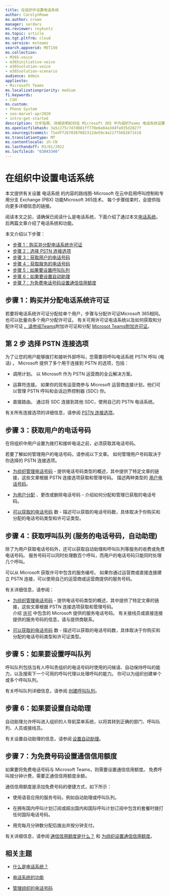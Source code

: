 ```yaml
---
title: 在组织中设置电话系统
author: CarolynRowe
ms.author: crowe
manager: serdars
ms.reviewer: roykuntz
ms.topic: article
ms.tgt.pltfrm: cloud
ms.service: msteams
search.appverid: MET150
ms.collection:
- M365-voice
- m365initiative-voice
- m365solution-voice
- m365solution-scenario
audience: Admin
appliesto:
- Microsoft Teams
ms.localizationpriority: medium
f1.keywords:
- CSH
ms.custom:
- Phone System
- seo-marvel-apr2020
- intro-get-started
description: 分步指南，详细说明如何在 Microsoft 365 中为组织Teams 电话系统设置Microsoft 365。
ms.openlocfilehash: 3a5c275c7d7d881ff770e6e84a3d4fa935d2827f
ms.sourcegitcommit: 71edff2670367082312de59c4e21775682871418
ms.translationtype: MT
ms.contentlocale: zh-CN
ms.lasthandoff: 03/01/2022
ms.locfileid: "63043340"
---
```

# <a name="set-up-phone-system-in-your-organization"></a>在组织中设置电话系统

本文提供有关设置 电话系统 的内容的路线图-Microsoft 在云中启用呼叫控制和专用分支 Exchange (PBX) 功能Microsoft 365技术。 每个步骤结束时，会提供指向更多详细信息的链接。 

阅读本文之前，请确保已阅读什么是电话系统，下面[](what-is-phone-system-in-office-365.md)介绍了通过本文[电话系统](here-s-what-you-get-with-phone-system.md)。 后两篇文章介绍了电话系统和功能。    

本文介绍以下步骤： 

- [步骤 1：购买并分配电话系统许可证](#step-1-buy-and-assign-a-phone-system-license)  
- [步骤 2：选择 PSTN 连接选项](#step-2-choose-a-pstn-connectivity-option) 
- [步骤 3：获取用户的电话号码](#step-3-get-phone-numbers-for-your-users)
- [步骤 4：获取服务的电话号码](#step-4-get-phone-numbers-for-services-call-queues-auto-attendants)
- [步骤 5：如果要设置呼叫队列](#step-5-if-you-want-to-set-up-a-call-queue) 
- [步骤 6：如果要设置自动助理](#step-6-if-you-want-to-set-up-an-auto-attendant) 
- [步骤 7：为免费电话号码设置通信信用额度](#step-7-set-up-communications-credits-for-toll-free-numbers)
 

## <a name="step-1-buy-and-assign-a-phone-system-license"></a>步骤 1：购买并分配电话系统许可证

若要将电话系统许可证分配给单个用户，步骤与分配许可证Microsoft 365相同。 也可以批量向多个用户分配许可证。 有关可用许可证电话系统以及如何获取和分配许可证 [，请参阅Teams](/microsoftteams//teams-add-on-licensing/microsoft-teams-add-on-licensing)附加许可证和分配 [Microsot Teams附加许可证](/microsoftteams/teams-add-on-licensing/assign-teams-add-on-licenses)。

## <a name="step-2-choose-a-pstn-connectivity-option"></a>第 2 步 选择 PSTN 连接选项 
 
为了让您的用户能够拨打和接听外部呼叫，您需要将呼叫电话系统 PSTN 呼叫 (电话) 。 Microsoft 提供了多个用于连接到 PSTN 的选项，包括： 

- 调用计划。 以 Microsoft 作为 PSTN 运营商的全云解决方案。 

- 运算符连接。 如果你的现有运营商参与 Microsoft 运营商连接计划，他们可以管理 PSTN 呼叫和会话边界控制器 (SDC) 你。 

- 直接路由。 通过将 SDC 连接到其他 SDC，使用自己的 PSTN 电话系统。 

有关所有连接选项的详细信息，请参阅 [PSTN 连接选项](pstn-connectivity.md)。   

## <a name="step-3-get-phone-numbers-for-your-users"></a>步骤 3：获取用户的电话号码

在将组织中用户设置为拨打和接听电话之前，必须获取其电话号码。

若要了解如何管理用户的电话号码，请参阅以下文章。 如何管理用户号码取决于你选择的 PSTN 连接选项。   

- [为组织管理电话号码](manage-phone-numbers-landing-page.md) - 提供电话号码类型的概述，其中提供了特定文章的链接，这些文章根据 PSTN 连接选项获取和管理号码。 描述两种类型的 [用户电话号码](manage-phone-numbers-landing-page.md#user-telephone-numbers)。 
 
- [为用户分配](assign-change-or-remove-a-phone-number-for-a-user.md) 、更改或删除电话号码 - 介绍如何分配和管理已获取的电话号码。 
 
- [可以获取的电话号码](how-many-phone-numbers-can-you-get.md) 数 - 描述可以获取的电话号码数，具体取决于你购买和分配的电话号码类型和许可证类型。 


## <a name="step-4-get-phone-numbers-for-services-call-queues-auto-attendants"></a>步骤 4：获取呼叫队列 (服务的电话号码，自动助理) 

除了为用户获取电话号码外，还可以获取自动助理和呼叫队列等服务的收费或免费电话号码。 服务号码可以同时处理数百个呼叫，而用户的电话号码只能同时处理几个呼叫。   

可以从 Microsoft 获取许可中包含的服务编号。 如果你通过运营商或直接连接建立 PSTN 连接，可以使用自己的运营商或运营商提供的服务号码。 

有关详细信息，请参阅：

- [为组织管理电话号码](manage-phone-numbers-landing-page.md) - 提供电话号码类型的概述，其中提供了特定文章的链接，这些文章根据 PSTN 连接选项获取和管理号码。  
介绍 [许可](manage-phone-numbers-landing-page.md#service-telephone-numbers) 中包含的 Microsoft 提供的服务电话号码。 有关接线员或直接连接提供的服务号码的信息，请与提供商联系。 

- [可以获取的电话号码](how-many-phone-numbers-can-you-get.md) 数 - 描述可以获取的电话号码数，具体取决于你购买和分配的电话号码类型和许可证类型。 

## <a name="step-5-if-you-want-to-set-up-a-call-queue"></a>步骤 5：如果要设置呼叫队列

呼叫队列包括当有人呼叫贵组织的电话号码时使用的问候语、自动保持呼叫的能力，以及搜索下一个可用的呼叫代理以处理呼叫的能力。 你可以为组织创建单个或多个呼叫队列。 

有关呼叫队列详细信息，请参阅 [创建呼叫队列](create-a-phone-system-call-queue.md)。

## <a name="step-6-if-you-want-to-set-up-an-auto-attendant"></a>步骤 6：如果要设置自动助理

自动助理允许呼叫进入组织的人导航菜单系统，以将其转到正确的部门、呼叫队列、人员或接线员。  

有关设置自动助理的信息，请参阅 [设置自动助理](create-a-phone-system-auto-attendant.md)。

## <a name="step-7-set-up-communications-credits-for-toll-free-numbers"></a>步骤 7：为免费号码设置通信信用额度

如果要将免费电话号码与 Microsoft Teams，则需要设置通信信用额度。 免费呼叫按分钟计费，需要正通信信用额度余额。 

通信信用额度是添加免费号码的便捷方式，如下所示： 

- 使用语音应用的服务号码，例如自动助理或呼叫队列。 

- 在拥有国内呼叫计划订阅或超出国内和国际呼叫计划订阅中包含的套餐时拨打任何国际电话号码。 

- 用完每月分钟数分配后拨出并按分钟支付。 

有关详细信息，请参阅 [通信信用额度是什么？](what-are-communications-credits.md) 和 [为组织设置通信信用额度](set-up-communications-credits-for-your-organization.md)。
  

## <a name="related-topics"></a>相关主题

- [什么是电话系统？](what-is-phone-system-in-office-365.md)

- [电话系统的功能](here-s-what-you-get-with-phone-system.md)

- [管理组织的电话号码](manage-phone-numbers-landing-page.md)


    
  
 
